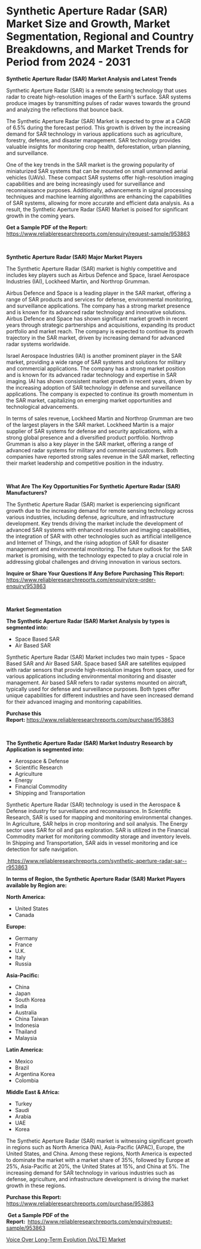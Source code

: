<p><h1>Synthetic Aperture Radar (SAR) Market Size and Growth, Market Segmentation, Regional and Country Breakdowns, and Market Trends for Period from 2024 -  2031</h1></p><p><strong>Synthetic Aperture Radar (SAR) Market Analysis and Latest Trends</strong></p>
<p><p>Synthetic Aperture Radar (SAR) is a remote sensing technology that uses radar to create high-resolution images of the Earth's surface. SAR systems produce images by transmitting pulses of radar waves towards the ground and analyzing the reflections that bounce back.</p><p>The Synthetic Aperture Radar (SAR) Market is expected to grow at a CAGR of 6.5% during the forecast period. This growth is driven by the increasing demand for SAR technology in various applications such as agriculture, forestry, defense, and disaster management. SAR technology provides valuable insights for monitoring crop health, deforestation, urban planning, and surveillance.</p><p>One of the key trends in the SAR market is the growing popularity of miniaturized SAR systems that can be mounted on small unmanned aerial vehicles (UAVs). These compact SAR systems offer high-resolution imaging capabilities and are being increasingly used for surveillance and reconnaissance purposes. Additionally, advancements in signal processing techniques and machine learning algorithms are enhancing the capabilities of SAR systems, allowing for more accurate and efficient data analysis. As a result, the Synthetic Aperture Radar (SAR) Market is poised for significant growth in the coming years.</p></p>
<p><strong>Get a Sample PDF of the Report:&nbsp;</strong> <a href="https://www.reliableresearchreports.com/enquiry/request-sample/953863">https://www.reliableresearchreports.com/enquiry/request-sample/953863</a></p>
<p>&nbsp;</p>
<p><strong>Synthetic Aperture Radar (SAR) Major Market Players</strong></p>
<p><p>The Synthetic Aperture Radar (SAR) market is highly competitive and includes key players such as Airbus Defence and Space, Israel Aerospace Industries (IAI), Lockheed Martin, and Northrop Grumman. </p><p>Airbus Defence and Space is a leading player in the SAR market, offering a range of SAR products and services for defense, environmental monitoring, and surveillance applications. The company has a strong market presence and is known for its advanced radar technology and innovative solutions. Airbus Defence and Space has shown significant market growth in recent years through strategic partnerships and acquisitions, expanding its product portfolio and market reach. The company is expected to continue its growth trajectory in the SAR market, driven by increasing demand for advanced radar systems worldwide.</p><p>Israel Aerospace Industries (IAI) is another prominent player in the SAR market, providing a wide range of SAR systems and solutions for military and commercial applications. The company has a strong market position and is known for its advanced radar technology and expertise in SAR imaging. IAI has shown consistent market growth in recent years, driven by the increasing adoption of SAR technology in defense and surveillance applications. The company is expected to continue its growth momentum in the SAR market, capitalizing on emerging market opportunities and technological advancements.</p><p>In terms of sales revenue, Lockheed Martin and Northrop Grumman are two of the largest players in the SAR market. Lockheed Martin is a major supplier of SAR systems for defense and security applications, with a strong global presence and a diversified product portfolio. Northrop Grumman is also a key player in the SAR market, offering a range of advanced radar systems for military and commercial customers. Both companies have reported strong sales revenue in the SAR market, reflecting their market leadership and competitive position in the industry.</p></p>
<p>&nbsp;</p>
<p><strong>What Are The Key Opportunities For Synthetic Aperture Radar (SAR) Manufacturers?</strong></p>
<p><p>The Synthetic Aperture Radar (SAR) market is experiencing significant growth due to the increasing demand for remote sensing technology across various industries, including defense, agriculture, and infrastructure development. Key trends driving the market include the development of advanced SAR systems with enhanced resolution and imaging capabilities, the integration of SAR with other technologies such as artificial intelligence and Internet of Things, and the rising adoption of SAR for disaster management and environmental monitoring. The future outlook for the SAR market is promising, with the technology expected to play a crucial role in addressing global challenges and driving innovation in various sectors.</p></p>
<p><strong>Inquire or Share Your Questions If Any Before Purchasing This Report:</strong> <a href="https://www.reliableresearchreports.com/enquiry/pre-order-enquiry/953863">https://www.reliableresearchreports.com/enquiry/pre-order-enquiry/953863</a></p>
<p>&nbsp;</p>
<p><strong>Market Segmentation</strong></p>
<p><strong>The Synthetic Aperture Radar (SAR) Market Analysis by types is segmented into:</strong></p>
<p><ul><li>Space Based SAR</li><li>Air Based SAR</li></ul></p>
<p><p>Synthetic Aperture Radar (SAR) Market includes two main types - Space Based SAR and Air Based SAR. Space based SAR are satellites equipped with radar sensors that provide high-resolution images from space, used for various applications including environmental monitoring and disaster management. Air based SAR refers to radar systems mounted on aircraft, typically used for defense and surveillance purposes. Both types offer unique capabilities for different industries and have seen increased demand for their advanced imaging and monitoring capabilities.</p></p>
<p><strong>Purchase this Report:&nbsp;</strong><a href="https://www.reliableresearchreports.com/purchase/953863">https://www.reliableresearchreports.com/purchase/953863</a></p>
<p>&nbsp;</p>
<p><strong>The Synthetic Aperture Radar (SAR) Market Industry Research by Application is segmented into:</strong></p>
<p><ul><li>Aerospace & Defense</li><li>Scientific Research</li><li>Agriculture</li><li>Energy</li><li>Financial Commodity</li><li>Shipping and Transportation</li></ul></p>
<p><p>Synthetic Aperture Radar (SAR) technology is used in the Aerospace & Defense industry for surveillance and reconnaissance. In Scientific Research, SAR is used for mapping and monitoring environmental changes. In Agriculture, SAR helps in crop monitoring and soil analysis. The Energy sector uses SAR for oil and gas exploration. SAR is utilized in the Financial Commodity market for monitoring commodity storage and inventory levels. In Shipping and Transportation, SAR aids in vessel monitoring and ice detection for safe navigation.</p></p>
<p><a href="https://www.reliableresearchreports.com/synthetic-aperture-radar-sar--r953863">&nbsp;https://www.reliableresearchreports.com/synthetic-aperture-radar-sar--r953863</a></p>
<p><strong>In terms of Region, the Synthetic Aperture Radar (SAR) Market Players available by Region are:</strong></p>
<p>
    <p> <strong> North America: </strong>
        <ul>
            <li>United States</li>
            <li>Canada</li>
        </ul>
        </p> 
    <p> <strong> Europe: </strong>
        <ul>
            <li>Germany</li>
            <li>France</li>
            <li>U.K.</li>
            <li>Italy</li>
            <li>Russia</li>
        </ul>
        </p> 
    <p> <strong> Asia-Pacific: </strong>
        <ul>
            <li>China</li>
            <li>Japan</li>
            <li>South Korea</li>
            <li>India</li>
            <li>Australia</li>
            <li>China Taiwan</li>
            <li>Indonesia</li>
            <li>Thailand</li>
            <li>Malaysia</li>
        </ul>
        </p> 
    <p> <strong> Latin America: </strong>
        <ul>
            <li>Mexico</li>
            <li>Brazil</li>
            <li>Argentina Korea</li>
            <li>Colombia</li>
        </ul>
        </p> 
    <p> <strong> Middle East & Africa: </strong>
        <ul>
            <li>Turkey</li>
            <li>Saudi</li>
            <li>Arabia</li>
            <li>UAE</li>
            <li>Korea</li>
        </ul>
    </p>
    </p>
<p><p>The Synthetic Aperture Radar (SAR) market is witnessing significant growth in regions such as North America (NA), Asia-Pacific (APAC), Europe, the United States, and China. Among these regions, North America is expected to dominate the market with a market share of 35%, followed by Europe at 25%, Asia-Pacific at 20%, the United States at 15%, and China at 5%. The increasing demand for SAR technology in various industries such as defense, agriculture, and infrastructure development is driving the market growth in these regions.</p></p>
<p><strong>Purchase this Report: </strong><a href="https://www.reliableresearchreports.com/purchase/953863">https://www.reliableresearchreports.com/purchase/953863</a></p>
<p>&nbsp;<strong>Get a Sample PDF of the Report:&nbsp;&nbsp;</strong><a href="https://www.reliableresearchreports.com/enquiry/request-sample/953863">https://www.reliableresearchreports.com/enquiry/request-sample/953863</a></p>
<p><strong></strong></p>
<p><p><a href="https://github.com/GroverBarry/Market-Research-Report-List-4/blob/main/voice-over-long-term-evolution-volte-market.md">Voice Over Long-Term Evolution (VoLTE) Market</a></p></p>